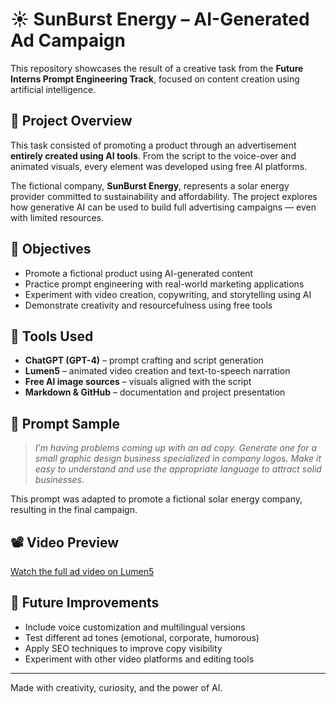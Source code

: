 # ☀️ SunBurst Energy – AI-Generated Ad Campaign

This repository showcases the result of a creative task from the **Future Interns Prompt Engineering Track**, focused on content creation using artificial intelligence.

## 📌 Project Overview

This task consisted of promoting a product through an advertisement **entirely created using AI tools**. From the script to the voice-over and animated visuals, every element was developed using free AI platforms.

The fictional company, **SunBurst Energy**, represents a solar energy provider committed to sustainability and affordability. The project explores how generative AI can be used to build full advertising campaigns — even with limited resources.

## 🎯 Objectives

- Promote a fictional product using AI-generated content  
- Practice prompt engineering with real-world marketing applications  
- Experiment with video creation, copywriting, and storytelling using AI  
- Demonstrate creativity and resourcefulness using free tools

## 🧠 Tools Used

- **ChatGPT (GPT-4)** – prompt crafting and script generation  
- **Lumen5** – animated video creation and text-to-speech narration  
- **Free AI image sources** – visuals aligned with the script  
- **Markdown & GitHub** – documentation and project presentation

## 📝 Prompt Sample

> *I'm having problems coming up with an ad copy. Generate one for a small graphic design business specialized in company logos. Make it easy to understand and use the appropriate language to attract solid businesses.*

This prompt was adapted to promote a fictional solar energy company, resulting in the final campaign.

## 📽️ Video Preview

[Watch the full ad video on Lumen5](https://lumen5.com/v/e4t8s/)

## 🚀 Future Improvements

- Include voice customization and multilingual versions  
- Test different ad tones (emotional, corporate, humorous)  
- Apply SEO techniques to improve copy visibility  
- Experiment with other video platforms and editing tools

---

Made with creativity, curiosity, and the power of AI.
